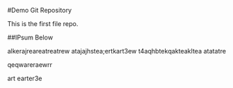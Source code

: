 #Demo Git Repository

This is the first file repo.

##IPsum Below

alkerajreareatreatrew
atajajhstea;ertkart3ew
t4aqhbtekqakteakltea
atatatre


qeqwareraewrr

art
earter3e